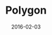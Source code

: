 ---
title: Polygon
description: Polygon is an interactive installation that conveys the emotional involvement of a single participant or the entire group. It offers multiple interaction using the sequencer philosophy. It is completely independent of the number of active users. To participate in the installation, simply enter the action range under a totem.
client:
skills:
  - User Interface
  - Interaction Design
date: 2016-02-03
layout: work
permalink: false
---